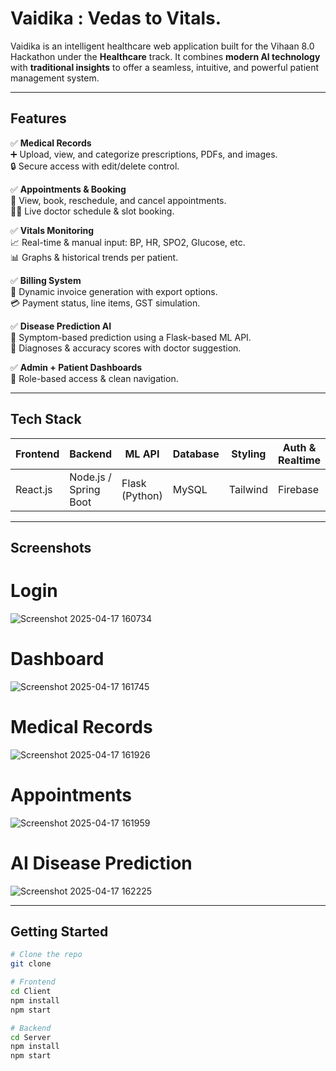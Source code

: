 # Vaidika : Vedas to Vitals.

Vaidika is an intelligent healthcare web application built for the Vihaan 8.0 Hackathon under the **Healthcare** track. It combines **modern AI technology** with **traditional insights** to offer a seamless, intuitive, and powerful patient management system.

---

## Features

✅ **Medical Records**  
➕ Upload, view, and categorize prescriptions, PDFs, and images.  
🔒 Secure access with edit/delete control.

✅ **Appointments & Booking**  
📆 View, book, reschedule, and cancel appointments.  
👨‍⚕️ Live doctor schedule & slot booking.

✅ **Vitals Monitoring**  
📈 Real-time & manual input: BP, HR, SPO2, Glucose, etc.  
📊 Graphs & historical trends per patient.

✅ **Billing System**  
🧾 Dynamic invoice generation with export options.  
💳 Payment status, line items, GST simulation.

✅ **Disease Prediction AI**  
🧠 Symptom-based prediction using a Flask-based ML API.  
📍 Diagnoses & accuracy scores with doctor suggestion.

✅ **Admin + Patient Dashboards**  
👥 Role-based access & clean navigation.

---

## Tech Stack

| Frontend        | Backend        | ML API         | Database     | Styling      | Auth & Realtime |
|----------------|----------------|----------------|--------------|--------------|-----------------|
| React.js        | Node.js / Spring Boot | Flask (Python) | MySQL       | Tailwind | Firebase |

---

## Screenshots

# Login
![Screenshot 2025-04-17 160734](https://github.com/user-attachments/assets/a32b04cb-13b2-4df4-83fd-14aff305bb38)

# Dashboard
![Screenshot 2025-04-17 161745](https://github.com/user-attachments/assets/fe9b4f3e-93ff-4627-8746-8dcae5730c10)

# Medical Records
![Screenshot 2025-04-17 161926](https://github.com/user-attachments/assets/dd425ec4-acb3-42db-a24e-117ad415b3d2)

# Appointments
![Screenshot 2025-04-17 161959](https://github.com/user-attachments/assets/fddb2065-39a0-41c2-8f4f-6b947aaca428)

# AI Disease Prediction 
![Screenshot 2025-04-17 162225](https://github.com/user-attachments/assets/8c91bc01-25a6-4ce9-94e5-76bd83cf79ee)

---

## Getting Started

```bash
# Clone the repo
git clone 

# Frontend
cd Client
npm install
npm start

# Backend 
cd Server
npm install
npm start


